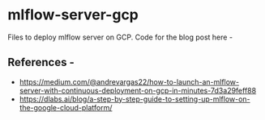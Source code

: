 # mlflow-server-gcp

Files to deploy mlflow server on GCP. Code for the blog post here - 

## References - 
- https://medium.com/@andrevargas22/how-to-launch-an-mlflow-server-with-continuous-deployment-on-gcp-in-minutes-7d3a29feff88
- https://dlabs.ai/blog/a-step-by-step-guide-to-setting-up-mlflow-on-the-google-cloud-platform/


